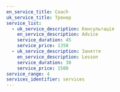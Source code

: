 ```yaml
---
en_service_title: Coach
uk_service_title: Тренер
service_list:
  - uk_service_description: Консультація
    en_service_description: Advice
    service_duration: 45
    service_price: 1350
  - uk_service_description: Заняття
    en_service_description: Lesson
    service_duration: 30
    service_price: 1500
service_range: 4
services_identifier: services
---
```

